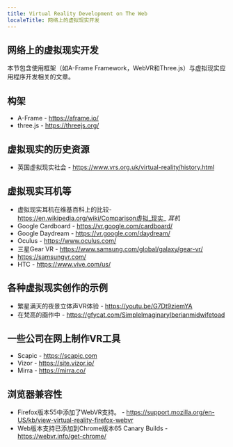 ```yaml
---
title: Virtual Reality Development on The Web
localeTitle: 网络上的虚拟现实开发
---
```

## 网络上的虚拟现实开发

本节包含使用框架（如A-Frame Framework，WebVR和Three.js）与虚拟现实应用程序开发相关的文章。

## 构架

*   A-Frame - https://aframe.io/
*   three.js - https://threejs.org/

## 虚拟现实的历史资源

*   英国虚拟现实社会 - https://www.vrs.org.uk/virtual-reality/history.html

## 虚拟现实耳机等

*   虚拟现实耳机在维基百科上的比较- https://en.wikipedia.org/wiki/Comparison虚拟_现实_ _耳机_
*   Google Cardboard - https://vr.google.com/cardboard/
*   Google Daydream - https://vr.google.com/daydream/
*   Oculus - https://www.oculus.com/
*   三星Gear VR - https://www.samsung.com/global/galaxy/gear-vr/
*   https://samsungvr.com/
*   HTC - https://www.vive.com/us/

## 各种虚拟现实创作的示例

*   繁星满天的夜景立体声VR体验 - https://youtu.be/G7Dt9ziemYA
*   在梵高的画作中 - https://gfycat.com/SimpleImaginaryIberianmidwifetoad

## 一些公司在网上制作VR工具

*   Scapic - https://scapic.com
*   Vizor - https://site.vizor.io/
*   Mirra - https://mirra.co/

## 浏览器兼容性

*   Firefox版本55中添加了WebVR支持。 - https://support.mozilla.org/en-US/kb/view-virtual-reality-firefox-webvr
*   Web版本支持已添加到Chrome版本65 Canary Builds - https://webvr.info/get-chrome/